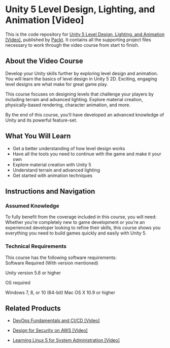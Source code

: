 # Unity 5 Level Design, Lighting, and Animation [Video]
This is the code repository for [Unity 5 Level Design, Lighting, and Animation [Video]](https://www.packtpub.com/game-development/unity-5-level-design-lighting-and-animation-video?utm_source=github&utm_medium=repository&utm_campaign=9781786460783), published by [Packt](https://www.packtpub.com/?utm_source=github). It contains all the supporting project files necessary to work through the video course from start to finish.
## About the Video Course
Develop your Unity skills further by exploring level design and animation. You will learn the basics of level design in Unity 5 2D. Exciting, engaging level designs are what make for great game play. 

This course focuses on designing levels that challenge your players by including terrain and advanced lighting. Explore material creation, physically-based rendering, character animation, and more.

 By the end of this course, you’ll have developed an advanced knowledge of Unity and its powerful feature-set.


<H2>What You Will Learn</H2>
<DIV class=book-info-will-learn-text>
<UL>
<LI>Get a better understanding of how level design works 
<LI>Have all the tools you need to continue with the game and make it your own 
<LI>Explore material creation with Unity 5 
<LI>Understand terrain and advanced lighting 
<LI>Get started with animation techniques </LI></UL></DIV>

## Instructions and Navigation
### Assumed Knowledge
To fully benefit from the coverage included in this course, you will need:<br/>
Whether you’re completely new to game development or you’re an experienced developer looking to refine their skills, this course shows you everything you need to build games quickly and easily with Unity 5.
### Technical Requirements
This course has the following software requirements:<br/>
Software Required (With
version mentioned)

Unity version 5.6 or higher

OS required

Windows 7, 8, or 10
(64-bit)
Mac OS X 10.9 or
higher

## Related Products
* [DevOps Fundamentals and CI/CD [Video]](https://www.packtpub.com/virtualization-and-cloud/devops-fundamentals-and-cicd-video?utm_source=github&utm_medium=repository&utm_campaign=9781789347661)

* [Design for Security on AWS [Video]](https://www.packtpub.com/virtualization-and-cloud/design-security-aws-video?utm_source=github&utm_medium=repository&utm_campaign=9781838556440)

* [Learning Linux 5 for System Administration [Video]](https://www.packtpub.com/networking-and-servers/learning-linux-5-system-administration-video?utm_source=github&utm_medium=repository&utm_campaign=9781838641634)

